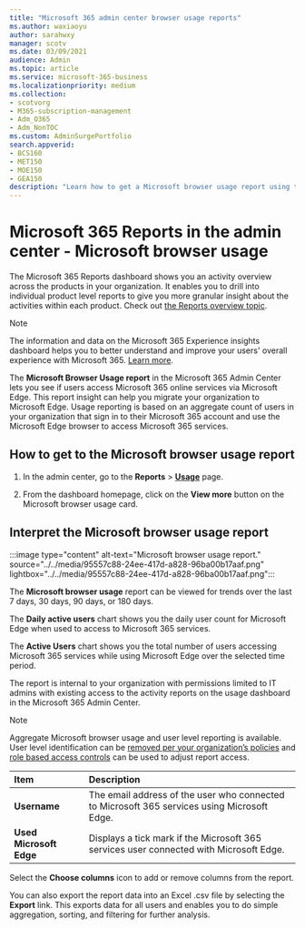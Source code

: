 ```yaml
---
title: "Microsoft 365 admin center browser usage reports"
ms.author: waxiaoyu
author: sarahwxy
manager: scotv
ms.date: 03/09/2021
audience: Admin
ms.topic: article
ms.service: microsoft-365-business
ms.localizationpriority: medium
ms.collection:
- scotvorg
- M365-subscription-management
- Adm_O365
- Adm_NonTOC
ms.custom: AdminSurgePortfolio
search.appverid:
- BCS160
- MET150
- MOE150
- GEA150
description: "Learn how to get a Microsoft browser usage report using the Microsoft 365 Reports dashboard in the Microsoft 365 admin center."
---
```


# Microsoft 365 Reports in the admin center - Microsoft browser usage

The Microsoft 365 Reports dashboard shows you an activity overview across the products in your organization. It enables you to drill into individual product level reports to give you more granular insight about the activities within each product. Check out [the Reports overview topic](activity-reports.md).

> [!NOTE] 
> The information and data on the Microsoft 365 Experience insights dashboard helps you to better understand and improve your users' overall experience with Microsoft 365. [Learn more](/microsoft-365/admin/misc/experience-insights-dashboard).

The **Microsoft Browser Usage report** in the Microsoft 365 Admin Center lets you see if users access Microsoft 365 online services via Microsoft Edge. This report insight can help you migrate your organization to Microsoft Edge. Usage reporting is based on an aggregate count of users in your organization that sign in to their Microsoft 365 account and use the Microsoft Edge browser to access Microsoft 365 services.

## How to get to the Microsoft browser usage report

1. In the admin center, go to the **Reports** \> <b><a href="https://go.microsoft.com/fwlink/p/?linkid=2074756" target="_blank">Usage</a></b> page.

2. From the dashboard homepage, click on the **View more** button on the Microsoft browser usage card.


## Interpret the Microsoft browser usage report

:::image type="content" alt-text="Microsoft browser usage report." source="../../media/95557c88-24ee-417d-a828-96ba00b17aaf.png" lightbox="../../media/95557c88-24ee-417d-a828-96ba00b17aaf.png":::

The **Microsoft browser usage** report can be viewed for trends over the last 7 days, 30 days, 90 days, or 180 days. 

The **Daily active users** chart shows you the daily user count for Microsoft Edge when used to access to Microsoft 365 services.

The **Active Users** chart shows you the total number of users accessing Microsoft 365 services while using Microsoft Edge over the selected time period.

The report is internal to your organization with permissions limited to IT admins with existing access to the activity reports on the usage dashboard in the Microsoft 365 Admin Center.

> [!NOTE]
> Aggregate Microsoft browser usage and user level reporting is available. User level identification can be [removed per your organization’s policies](activity-reports.md#show-user-details-in-the-reports) and [role based access controls](../../admin/add-users/assign-admin-roles.md) can be used to adjust report access.


|Item|Description|
|:-----|:-----|
|**Username** | The email address of the user who connected to Microsoft 365 services using Microsoft Edge.|
| **Used Microsoft Edge**| Displays a tick mark if the Microsoft 365 services user connected with Microsoft Edge.|

Select the **Choose columns** icon to add or remove columns from the report.

You can also export the report data into an Excel .csv file by selecting the **Export** link. This exports data for all users and enables you to do simple aggregation, sorting, and filtering for further analysis. 
